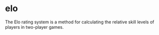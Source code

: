 elo
===

The Elo rating system is a method for calculating the relative skill levels of players in two-player games.
